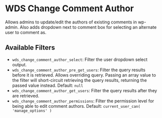 # WDS Change Comment Author
Allows admins to update/edit the authors of existing comments in wp-admin. Also adds dropdown next to comment box for selecting an alternate user to comment as.

## Available Filters

* `wds_change_comment_author_select`: Filter the user dropdown select output.
* `wds_change_comment_author_pre_get_users`: Filter the query results before it is retrieved. Allows overriding query. Passing an array value to the filter will short-circuit retrieving the query results, returning the passed value instead. Default: `null`
* `wds_change_comment_author_get_users`: Filter the query results after they are retrieved.
* `wds_change_comment_author_permissions`: Filter the permission level for being able to edit comment authors. Default: `current_user_can( 'manage_options' )`
